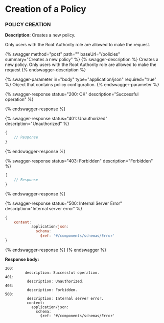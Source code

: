 # Creation of a Policy

### **POLICY CREATION**

**Description:** Creates a new policy.&#x20;

Only users with the Root Authority role are allowed to make the request.

{% swagger method="post" path="" baseUrl="/policies" summary="Creates a new policy" %}
{% swagger-description %}
Creates a new policy. Only users with the Root Authority role are allowed to make the request
{% endswagger-description %}

{% swagger-parameter in="body" type="application/json" required="true" %}
Object that contains policy configuration.
{% endswagger-parameter %}

{% swagger-response status="200: OK" description="Successful operation" %}

{% endswagger-response %}

{% swagger-response status="401: Unauthorized" description="Unauthorized" %}
```javascript
{
    // Response
}
```
{% endswagger-response %}

{% swagger-response status="403: Forbidden" description="Forbidden" %}
```javascript
{
    // Response
}
```
{% endswagger-response %}

{% swagger-response status="500: Internal Server Error" description="Internal server error" %}
```javascript
{
    content:
            application/json:
              schema:
                $ref: '#/components/schemas/Error'
}
```
{% endswagger-response %}
{% endswagger %}

**Response body:**

```
200:
         description: Successful operation.
401:
          description: Unauthorized.
403:
          description: Forbidden.
500:
          description: Internal server error.
          content:
            application/json:
              schema:
                $ref: '#/components/schemas/Error'
```
